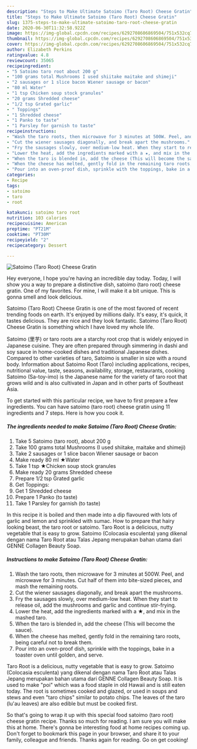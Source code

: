 ```yaml
---
description: "Steps to Make Ultimate Satoimo (Taro Root) Cheese Gratin"
title: "Steps to Make Ultimate Satoimo (Taro Root) Cheese Gratin"
slug: 1375-steps-to-make-ultimate-satoimo-taro-root-cheese-gratin
date: 2020-06-30T11:32:58.922Z
image: https://img-global.cpcdn.com/recipes/6292708606869504/751x532cq70/satoimo-taro-root-cheese-gratin-recipe-main-photo.jpg
thumbnail: https://img-global.cpcdn.com/recipes/6292708606869504/751x532cq70/satoimo-taro-root-cheese-gratin-recipe-main-photo.jpg
cover: https://img-global.cpcdn.com/recipes/6292708606869504/751x532cq70/satoimo-taro-root-cheese-gratin-recipe-main-photo.jpg
author: Elizabeth Perkins
ratingvalue: 4.8
reviewcount: 35065
recipeingredient:
- "5 Satoimo taro root about 200 g"
- "100 grams total Mushrooms I used shiitake maitake and shimeji"
- "2 sausages or 1 slice bacon Wiener sausage or bacon"
- "80 ml Water"
- "1 tsp Chicken soup stock granules"
- "20 grams Shredded cheese"
- "1/2 tsp Grated garlic"
- " Toppings"
- "1 Shredded cheese"
- "1 Panko to taste"
- "1 Parsley for garnish to taste"
recipeinstructions:
- "Wash the taro roots, then microwave for 3 minutes at 500W. Peel, and microwave for 3 minutes. Cut half of them into bite-sized pieces, and mash the remaining roots."
- "Cut the wiener sausages diagonally, and break apart the mushrooms."
- "Fry the sausages slowly, over medium-low heat. When they start to release oil, add the mushrooms and garlic and continue stir-frying."
- "Lower the heat, add the ingredients marked with a ★, and mix in the mashed taro."
- "When the taro is blended in, add the cheese (This will become the sauce)."
- "When the cheese has melted, gently fold in the remaining taro roots, being careful not to break them."
- "Pour into an oven-proof dish, sprinkle with the toppings, bake in a toaster oven until golden, and serve."
categories:
- Recipe
tags:
- satoimo
- taro
- root

katakunci: satoimo taro root 
nutrition: 103 calories
recipecuisine: American
preptime: "PT21M"
cooktime: "PT30M"
recipeyield: "2"
recipecategory: Dessert

---
```



![Satoimo (Taro Root) Cheese Gratin](https://img-global.cpcdn.com/recipes/6292708606869504/751x532cq70/satoimo-taro-root-cheese-gratin-recipe-main-photo.jpg)

Hey everyone, I hope you're having an incredible day today. Today, I will show you a way to prepare a distinctive dish, satoimo (taro root) cheese gratin. One of my favorites. For mine, I will make it a bit unique. This is gonna smell and look delicious.

Satoimo (Taro Root) Cheese Gratin is one of the most favored of recent trending foods on earth. It's enjoyed by millions daily. It's easy, it's quick, it tastes delicious. They are nice and they look fantastic. Satoimo (Taro Root) Cheese Gratin is something which I have loved my whole life.

Satoimo (里芋) or taro roots are a starchy root crop that is widely enjoyed in Japanese cuisine. They are often prepared through simmering in dashi and soy sauce in home-cooked dishes and traditional Japanese dishes. Compared to other varieties of taro, Satoimo is smaller in size with a round body. Information about Satoimo Root (Taro) including applications, recipes, nutritional value, taste, seasons, availability, storage, restaurants, cooking Satoimo (Sa-toy-imo) is the Japanese name for the variety of taro root that grows wild and is also cultivated in Japan and in other parts of Southeast Asia.


To get started with this particular recipe, we have to first prepare a few ingredients. You can have satoimo (taro root) cheese gratin using 11 ingredients and 7 steps. Here is how you cook it.

<!--inarticleads1-->

##### The ingredients needed to make Satoimo (Taro Root) Cheese Gratin:

1. Take 5 Satoimo (taro root), about 200 g
1. Take 100 grams total Mushrooms (I used shiitake, maitake and shimeji)
1. Take 2 sausages or 1 slice bacon Wiener sausage or bacon
1. Make ready 80 ml ★Water
1. Take 1 tsp ★Chicken soup stock granules
1. Make ready 20 grams Shredded cheese
1. Prepare 1/2 tsp Grated garlic
1. Get  Toppings:
1. Get 1 Shredded cheese
1. Prepare 1 Panko (to taste)
1. Take 1 Parsley for garnish (to taste)


In this recipe it is boiled and then made into a dip flavoured with lots of garlic and lemon and sprinkled with sumac. How to prepare that hairy looking beast, the taro root or satoimo. Taro Root is a delicious, nutty vegetable that is easy to grow. Satoimo (Colocasia esculenta) yang dikenal dengan nama Taro Root atau Talas Jepang merupakan bahan utama dari GENNE Collagen Beauty Soap. 

<!--inarticleads2-->

##### Instructions to make Satoimo (Taro Root) Cheese Gratin:

1. Wash the taro roots, then microwave for 3 minutes at 500W. Peel, and microwave for 3 minutes. Cut half of them into bite-sized pieces, and mash the remaining roots.
1. Cut the wiener sausages diagonally, and break apart the mushrooms.
1. Fry the sausages slowly, over medium-low heat. When they start to release oil, add the mushrooms and garlic and continue stir-frying.
1. Lower the heat, add the ingredients marked with a ★, and mix in the mashed taro.
1. When the taro is blended in, add the cheese (This will become the sauce).
1. When the cheese has melted, gently fold in the remaining taro roots, being careful not to break them.
1. Pour into an oven-proof dish, sprinkle with the toppings, bake in a toaster oven until golden, and serve.


Taro Root is a delicious, nutty vegetable that is easy to grow. Satoimo (Colocasia esculenta) yang dikenal dengan nama Taro Root atau Talas Jepang merupakan bahan utama dari GENNE Collagen Beauty Soap. It is used to make &#34;poi&#34; which was a food staple in old Hawaii and is still eaten today. The root is sometimes cooked and glazed, or used in soups and stews and even &#34;taro chips&#34; similar to potato chips. The leaves of the taro (lu&#39;au leaves) are also edible but must be cooked first. 

So that's going to wrap it up with this special food satoimo (taro root) cheese gratin recipe. Thanks so much for reading. I am sure you will make this at home. There's gonna be interesting food at home recipes coming up. Don't forget to bookmark this page in your browser, and share it to your family, colleague and friends. Thanks again for reading. Go on get cooking!
